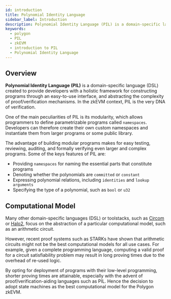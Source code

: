 ```yaml
---
id: introduction
title: Polynomial Identity Language
sidebar_label: Introduction
description: Polynomial Identity Language (PIL) is a domain-specific language (DSL) created to provide developers with a holistic framework for constructing programs through an easy-to-use interface, and abstracting the complexity of proof/verification mechanisms.
keywords:
  - polygon
  - PIL
  - zkEVM
  - introduction to PIL
  - Polynomial Identity Language
---
```


## Overview

**Polynomial Identity Language (PIL)** is a domain-specific language (DSL) created to provide developers with a holistic framework for constructing programs through an easy-to-use interface, and abstracting the complexity of proof/verification mechanisms. In the zkEVM context, PIL is the very DNA of verification.

One of the main peculiarities of PIL is its modularity, which allows programmers to define parametrizable programs called `namespaces`. Developers can therefore create their own custom namespaces and instantiate them from larger programs or some public library.

The advantage of building modular programs makes for easy testing, reviewing, auditing, and formally verifying even larger and complex programs. Some of the keys features of PIL are:

- Providing `namespaces` for naming the essential parts that constitute programs
- Denoting whether the polynomials are `committed` or `constant`
- Expressing polynomial relations, including `identities` and `lookup arguments`
- Specifying the type of a polynomial, such as `bool` or `u32`

## Computational Model

Many other domain-specific languages (DSL) or toolstacks, such as [Circom](https://docs.circom.io/) or [Halo2](https://zcash.github.io/halo2/), focus on the abstraction of a particular computational model, such as an arithmetic circuit. 

However, recent proof systems such as STARKs have shown that arithmetic circuits might not be the best computational models for all use cases. For example, given a complete programming language, computing a valid proof for a circuit satisfiability problem may result in long proving times due to the overhead of re-used logic. 

By opting for deployment of programs with their low-level programming, shorter proving times are attainable, especially with the advent of proof/verification-aiding languages such as PIL. Hence the decision to adopt state machines as the best computational model for the Polygon zkEVM.
